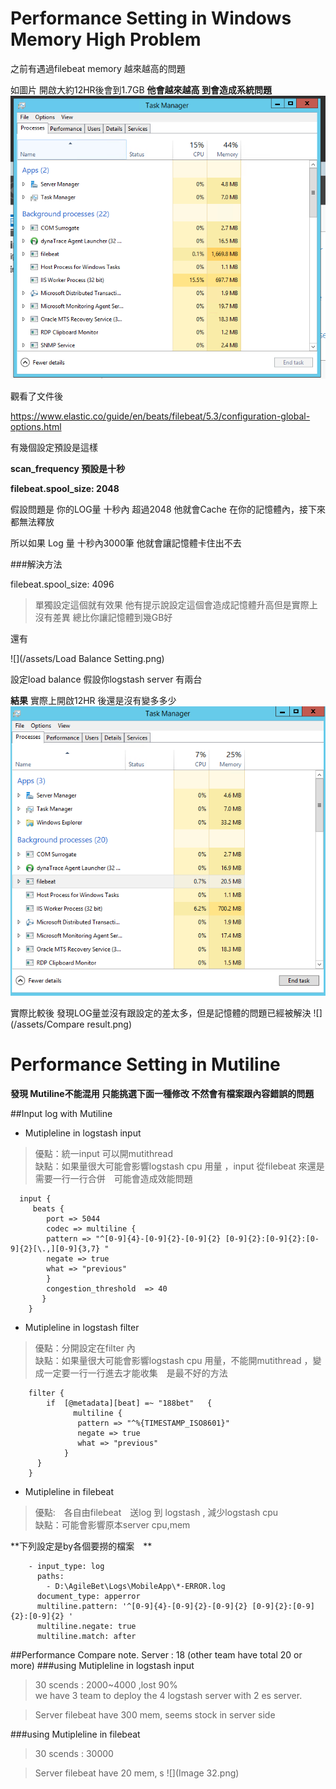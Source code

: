 # Performance Setting in Windows Memory High Problem
之前有遇過filebeat memory 越來越高的問題

如圖片 開啟大約12HR後會到1.7GB
**他會越來越高 到會造成系統問題**
![](/assets/filebeatdefault.png)

觀看了文件後

https://www.elastic.co/guide/en/beats/filebeat/5.3/configuration-global-options.html

有幾個設定預設是這樣

**scan_frequency 預設是十秒**

**filebeat.spool_size: 2048**

假設問題是 你的LOG量 十秒內 超過2048 他就會Cache 在你的記憶體內，接下來都無法釋放


所以如果 Log 量 十秒內3000筆 他就會讓記憶體卡住出不去

###解決方法

filebeat.spool_size: 4096 
> 單獨設定這個就有效果 他有提示說設定這個會造成記憶體升高但是實際上沒有差異 總比你讓記憶體到幾GB好


還有

![](/assets/Load Balance Setting.png)

設定load balance 假設你logstash server 有兩台

**結果**
實際上開啟12HR 後還是沒有變多多少
![](/assets/filebeatspoolsize.png)

實際比較後 發現LOG量並沒有跟設定的差太多，但是記憶體的問題已經被解決
![](/assets/Compare result.png)


# Performance Setting in Mutiline
**發現 Mutiline不能混用 只能挑選下面一種修改 不然會有檔案跟內容錯誤的問題**

##Input log with Mutiline

*  Mutipleline in logstash input   

>優點：統一input 可以開mutithread      
>缺點：如果量很大可能會影響logstash cpu 用量 ，input 從filebeat 來還是需要一行一行合併　可能會造成效能問題

      input {
         beats {
            port => 5044
            codec => multiline {
            pattern => "^[0-9]{4}-[0-9]{2}-[0-9]{2} [0-9]{2}:[0-9]{2}:[0-9]{2}[\.,][0-9]{3,7} "
            negate => true
            what => "previous"
            }
            congestion_threshold  => 40
           }
        }


* Mutipleline in logstash filter 

>優點：分開設定在filter 內   
>缺點：如果量很大可能會影響logstash cpu 用量，不能開mutithread ，變成一定要一行一行進去才能收集　是最不好的方法　　　　

        filter {
            if  [@metadata][beat] =~ "188bet"   {
                  multiline {
                   pattern => "^%{TIMESTAMP_ISO8601}"
                   negate => true
                   what => "previous"
                }
          }
        }
* Mutipleline in filebeat    

>優點:　各自由filebeat　送log 到 logstash , 減少logstash cpu     
>缺點：可能會影響原本server cpu,mem

**下列設定是by各個要撈的檔案　**




        - input_type: log
          paths:
            - D:\AgileBet\Logs\MobileApp\*-ERROR.log
          document_type: apperror	  
          multiline.pattern: '^[0-9]{4}-[0-9]{2}-[0-9]{2} [0-9]{2}:[0-9]{2}:[0-9]{2} '
          multiline.negate: true
          multiline.match: after
##Performance Compare note.
Server : 18 (other team have total 20 or more)
###using Mutipleline in logstash input  
>30 scends : 2000~4000  ,lost 90%   
>we have 3 team to deploy the 4 logstash server with 2 es server.

>Server filebeat have 300 mem, seems stock in server side 

###using Mutipleline in filebeat   

>30 scends : 30000

>Server filebeat have 20 mem, s
![](Image 32.png)




